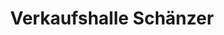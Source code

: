 ---
title: "Verkaufshalle Schänzer"
url: /voerde-niederrhein/verkaufshalle-schaenzer/
shop: Kiosk
---